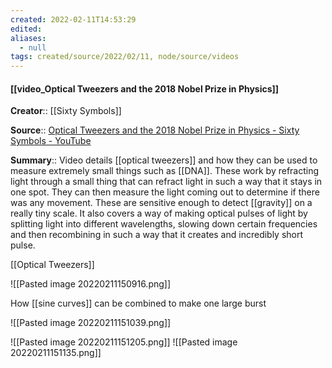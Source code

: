 ```yaml
---
created: 2022-02-11T14:53:29 
edited: 
aliases:
  - null
tags: created/source/2022/02/11, node/source/videos
---
```


#### [[video_Optical Tweezers and the 2018 Nobel Prize in Physics]]
**Creator**:: [[Sixty Symbols]]
 
**Source**:: [Optical Tweezers and the 2018 Nobel Prize in Physics - Sixty Symbols - YouTube](https://www.youtube.com/watch?v=XjXLJMUrNBo)

**Summary**:: Video details [[optical tweezers]] and how they can be used to measure extremely small things such as [[DNA]]. These work by refracting light through a small thing that can refract light in such a way that it stays in one spot. They can then measure the light coming out to determine if there was any movement. These are sensitive enough to detect [[gravity]] on a really tiny scale. It also covers a way of making optical pulses of light by splitting light into different wavelengths, slowing down certain frequencies and then recombining in such a way that it creates and incredibly short pulse.

[[Optical Tweezers]]

![[Pasted image 20220211150916.png]]

How [[sine curves]] can be combined to make one large burst

![[Pasted image 20220211151039.png]]

![[Pasted image 20220211151205.png]]
![[Pasted image 20220211151135.png]]